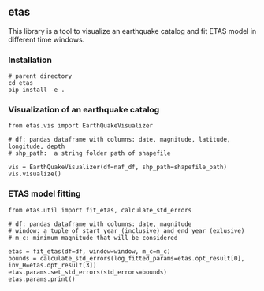 ## etas

This library is a tool to visualize an earthquake catalog and fit ETAS model in different time windows. 

### Installation
```
# parent directory
cd etas
pip install -e .
```

### Visualization of an earthquake catalog

```
from etas.vis import EarthQuakeVisualizer

# df: pandas dataframe with columns: date, magnitude, latitude, longitude, depth
# shp_path:  a string folder path of shapefile

vis = EarthQuakeVisualizer(df=naf_df, shp_path=shapefile_path)
vis.visualize()
```

### ETAS model fitting

```
from etas.util import fit_etas, calculate_std_errors

# df: pandas dataframe with columns: date, magnitude
# window: a tuple of start year (inclusive) and end year (exlusive)
# m_c: minimum magnitude that will be considered

etas = fit_etas(df=df, window=window, m_c=m_c)
bounds = calculate_std_errors(log_fitted_params=etas.opt_result[0], inv_H=etas.opt_result[3])
etas.params.set_std_errors(std_errors=bounds)
etas.params.print()
```
